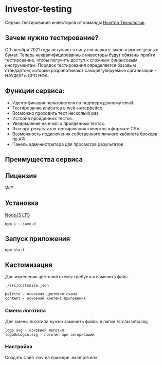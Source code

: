 # Investor-testing

Сервис тестирования инвесторов от команды [Ньютон Технологии](https://nwtn.io/).

## Зачем нужно тестирование?

С 1 октября 2021 года вступают в силу поправки в закон о рынке ценных бумаг.
Теперь неквалифицированные инвесторы будут обязаны пройти тестирование,
чтобы получить доступ к сложным финансовым инструментам.
Порядок тестирования определяется базовым стандартом, который разрабатывают
саморегулируемые организации - НАУФОР и СРО НФА.

## Функции сервиса:

-   Идентификация пользователя по подтвержденному email.
-   Тестирование клиентов в web-интерфейсе.
-   Возможно проходить тест несколько раз.
-   История пройденных тестов.
-   Уведомление на email о пройденных тестах.
-   Экспорт результатов тестирования клиентов в формате CSV.
-   Возможность подключения собственного личного кабинета брокера по API.
-   Панель администратора для просмотра результатов

## Преимущества сервиса

## Лицензия

_WIP_

## Установка

[NodeJS LTS](https://nodejs.org/)

```
npm i --save-d
```

## Запуск приложения

```
npm start
```

## Кастомизация

Для изменения цветовой схемы требуется изменить файл

```
./src/customize.json

palette - основная цветовая схема
content - основной контент приложения
```

### Смена логотипа

Для смены логотипа нужно заменить файлы в папке /src/assets/img

```
logo.svg - основной логотип
logoOnLogin.svg - логотип при авторизации
```

### Настройка

Создать файл .env на примере .example.env
